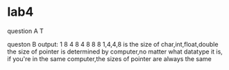 # lab4
question A
T

queston B
output:
1 8
4 8
4 8
8 8
1,4,4,8 is the size of char,int,float,double
the size of pointer is determined by computer,no matter what datatype it is,
if you're in the same computer,the sizes of pointer are always the same

